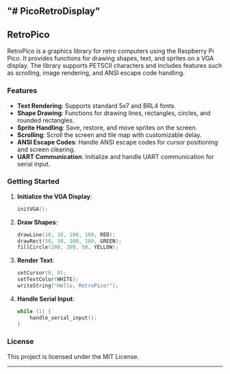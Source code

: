"# PicoRetroDisplay" 
---

## RetroPico

RetroPico is a graphics library for retro computers using the Raspberry Pi Pico. It provides functions for drawing shapes, text, and sprites on a VGA display. The library supports PETSCII characters and includes features such as scrolling, image rendering, and ANSI escape code handling.

### Features

- **Text Rendering**: Supports standard 5x7 and BRL4 fonts.
- **Shape Drawing**: Functions for drawing lines, rectangles, circles, and rounded rectangles.
- **Sprite Handling**: Save, restore, and move sprites on the screen.
- **Scrolling**: Scroll the screen and tile map with customizable delay.
- **ANSI Escape Codes**: Handle ANSI escape codes for cursor positioning and screen clearing.
- **UART Communication**: Initialize and handle UART communication for serial input.

### Getting Started

1. **Initialize the VGA Display**:
   ```c
   initVGA();
   ```

2. **Draw Shapes**:
   ```c
   drawLine(10, 10, 100, 100, RED);
   drawRect(50, 50, 100, 100, GREEN);
   fillCircle(200, 200, 50, YELLOW);
   ```

3. **Render Text**:
   ```c
   setCursor(0, 0);
   setTextColor(WHITE);
   writeString("Hello, RetroPico!");
   ```

4. **Handle Serial Input**:
   ```c
   while (1) {
       handle_serial_input();
   }
   ```

### License

This project is licensed under the MIT License.

---